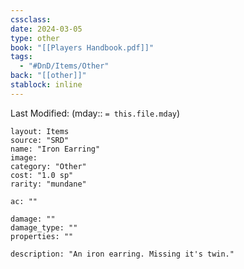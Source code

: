 ```yaml
---
cssclass: 
date: 2024-03-05
type: other
book: "[[Players Handbook.pdf]]"
tags:
  - "#DnD/Items/Other"
back: "[[other]]"
stablock: inline
---
```

Last Modified: (mday:: `= this.file.mday`)


```statblock
layout: Items
source: "SRD"
name: "Iron Earring"
image: 
category: "Other"
cost: "1.0 sp"
rarity: "mundane"

ac: ""

damage: ""
damage_type: ""
properties: ""

description: "An iron earring. Missing it's twin."
```